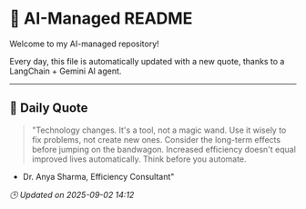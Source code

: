 # 🧠 AI-Managed README

Welcome to my AI-managed repository!

Every day, this file is automatically updated with a new quote, thanks to a LangChain + Gemini AI agent.

---

## 📅 Daily Quote

> "Technology changes. It's a tool, not a magic wand.
Use it wisely to fix problems, not create new ones.
Consider the long-term effects before jumping on the bandwagon.
Increased efficiency doesn't equal improved lives automatically.
Think before you automate.

- Dr. Anya Sharma, Efficiency Consultant"

*🕒 Updated on 2025-09-02 14:12*